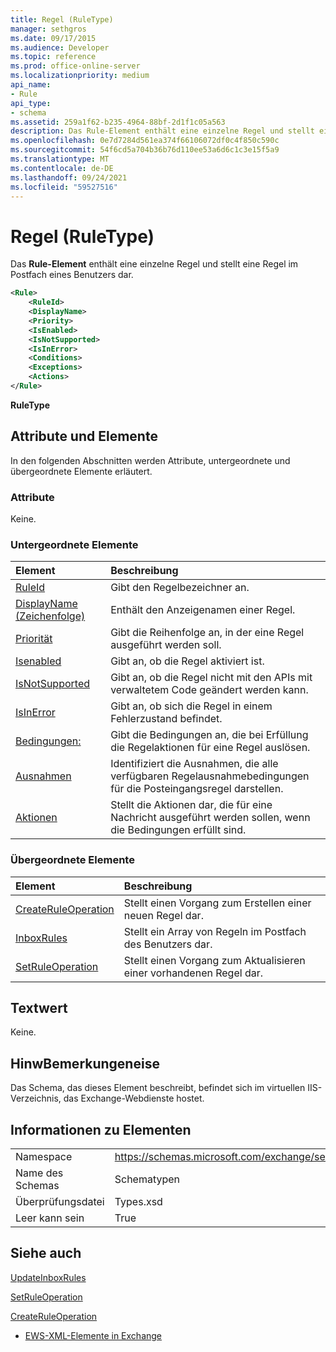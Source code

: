```yaml
---
title: Regel (RuleType)
manager: sethgros
ms.date: 09/17/2015
ms.audience: Developer
ms.topic: reference
ms.prod: office-online-server
ms.localizationpriority: medium
api_name:
- Rule
api_type:
- schema
ms.assetid: 259a1f62-b235-4964-88bf-2d1f1c05a563
description: Das Rule-Element enthält eine einzelne Regel und stellt eine Regel im Postfach eines Benutzers dar.
ms.openlocfilehash: 0e7d7284d561ea374f66106072df0c4f850c590c
ms.sourcegitcommit: 54f6cd5a704b36b76d110ee53a6d6c1c3e15f5a9
ms.translationtype: MT
ms.contentlocale: de-DE
ms.lasthandoff: 09/24/2021
ms.locfileid: "59527516"
---
```

# <a name="rule-ruletype"></a>Regel (RuleType)

Das **Rule-Element** enthält eine einzelne Regel und stellt eine Regel im Postfach eines Benutzers dar. 
  
```XML
<Rule>
    <RuleId>
    <DisplayName>
    <Priority>
    <IsEnabled>
    <IsNotSupported>
    <IsInError>
    <Conditions>
    <Exceptions>
    <Actions>
</Rule>
```

 **RuleType**
## <a name="attributes-and-elements"></a>Attribute und Elemente

In den folgenden Abschnitten werden Attribute, untergeordnete und übergeordnete Elemente erläutert.
  
### <a name="attributes"></a>Attribute

Keine.
  
### <a name="child-elements"></a>Untergeordnete Elemente

|**Element**|**Beschreibung**|
|:-----|:-----|
|[RuleId](ruleid.md) <br/> |Gibt den Regelbezeichner an.  <br/> |
|[DisplayName (Zeichenfolge)](displayname-string.md) <br/> |Enthält den Anzeigenamen einer Regel.  <br/> |
|[Priorität](priority.md) <br/> |Gibt die Reihenfolge an, in der eine Regel ausgeführt werden soll.  <br/> |
|[Isenabled](isenabled.md) <br/> |Gibt an, ob die Regel aktiviert ist.  <br/> |
|[IsNotSupported](isnotsupported.md) <br/> |Gibt an, ob die Regel nicht mit den APIs mit verwaltetem Code geändert werden kann.  <br/> |
|[IsInError](isinerror.md) <br/> |Gibt an, ob sich die Regel in einem Fehlerzustand befindet.  <br/> |
|[Bedingungen:](conditions.md) <br/> |Gibt die Bedingungen an, die bei Erfüllung die Regelaktionen für eine Regel auslösen.  <br/> |
|[Ausnahmen](exceptions.md) <br/> |Identifiziert die Ausnahmen, die alle verfügbaren Regelausnahmebedingungen für die Posteingangsregel darstellen.  <br/> |
|[Aktionen](actions.md) <br/> |Stellt die Aktionen dar, die für eine Nachricht ausgeführt werden sollen, wenn die Bedingungen erfüllt sind.  <br/> |
   
### <a name="parent-elements"></a>Übergeordnete Elemente

|**Element**|**Beschreibung**|
|:-----|:-----|
|[CreateRuleOperation](createruleoperation.md) <br/> |Stellt einen Vorgang zum Erstellen einer neuen Regel dar.  <br/> |
|[InboxRules](inboxrules.md) <br/> |Stellt ein Array von Regeln im Postfach des Benutzers dar.  <br/> |
|[SetRuleOperation](setruleoperation.md) <br/> |Stellt einen Vorgang zum Aktualisieren einer vorhandenen Regel dar.  <br/> |
   
## <a name="text-value"></a>Textwert

Keine.
  
## <a name="remarks"></a>HinwBemerkungeneise

Das Schema, das dieses Element beschreibt, befindet sich im virtuellen IIS-Verzeichnis, das Exchange-Webdienste hostet.
  
## <a name="element-information"></a>Informationen zu Elementen

|||
|:-----|:-----|
|Namespace  <br/> |https://schemas.microsoft.com/exchange/services/2006/types  <br/> |
|Name des Schemas  <br/> |Schematypen  <br/> |
|Überprüfungsdatei  <br/> |Types.xsd  <br/> |
|Leer kann sein  <br/> |True  <br/> |
   
## <a name="see-also"></a>Siehe auch



[UpdateInboxRules](updateinboxrules.md)
  
[SetRuleOperation](setruleoperation.md)
  
[CreateRuleOperation](createruleoperation.md)


- [EWS-XML-Elemente in Exchange](ews-xml-elements-in-exchange.md)

